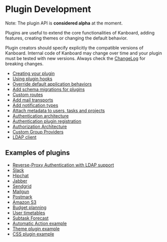 Plugin Development
==================

Note: The plugin API is **considered alpha** at the moment.

Plugins are useful to extend the core functionalities of Kanboard, adding features, creating themes or changing the default behavior.

Plugin creators should specify explicitly the compatible versions of Kanboard. Internal code of Kanboard may change over time and your plugin must be tested with new versions. Always check the [ChangeLog](https://github.com/fguillot/kanboard/blob/master/ChangeLog) for breaking changes.

- [Creating your plugin](plugin-registration.markdown)
- [Using plugin hooks](plugin-hooks.markdown)
- [Override default application behaviors](plugin-overrides.markdown)
- [Add schema migrations for plugins](plugin-schema-migrations.markdown)
- [Custom routes](plugin-routes.markdown)
- [Add mail transports](plugin-mail-transports.markdown)
- [Add notification types](plugin-notifications.markdown)
- [Attach metadata to users, tasks and projects](plugin-metadata.markdown)
- [Authentication architecture](plugin-authentication-architecture.markdown)
- [Authentication plugin registration](plugin-authentication.markdown)
- [Authorization Architecture](plugin-authorization-architecture.markdown)
- [Custom Group Providers](plugin-group-provider.markdown)
- [LDAP client](plugin-ldap-client.markdown)

Examples of plugins
-------------------

- [Reverse-Proxy Authentication with LDAP support](https://github.com/kanboard/plugin-reverse-proxy-ldap)
- [Slack](https://github.com/kanboard/plugin-slack)
- [Hipchat](https://github.com/kanboard/plugin-hipchat)
- [Jabber](https://github.com/kanboard/plugin-jabber)
- [Sendgrid](https://github.com/kanboard/plugin-sendgrid)
- [Mailgun](https://github.com/kanboard/plugin-mailgun)
- [Postmark](https://github.com/kanboard/plugin-postmark)
- [Amazon S3](https://github.com/kanboard/plugin-s3)
- [Budget planning](https://github.com/kanboard/plugin-budget)
- [User timetables](https://github.com/kanboard/plugin-timetable)
- [Subtask Forecast](https://github.com/kanboard/plugin-subtask-forecast)
- [Automatic Action example](https://github.com/kanboard/plugin-example-automatic-action)
- [Theme plugin example](https://github.com/kanboard/plugin-example-theme)
- [CSS plugin example](https://github.com/kanboard/plugin-example-css)
